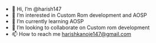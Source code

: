 - 👋 Hi, I’m @harish147
- 👀 I’m interested in Custom Rom development and AOSP
- 🌱 I’m currently learning AOSP 
- 💞️ I’m looking to collaborate on Custom rom development
- 📫 How to reach me harishkanoje147@gmail.com

<!---
harish147/harish147 is a ✨ special ✨ repository because its `README.md` (this file) appears on your GitHub profile.
You can click the Preview link to take a look at your changes.
--->
